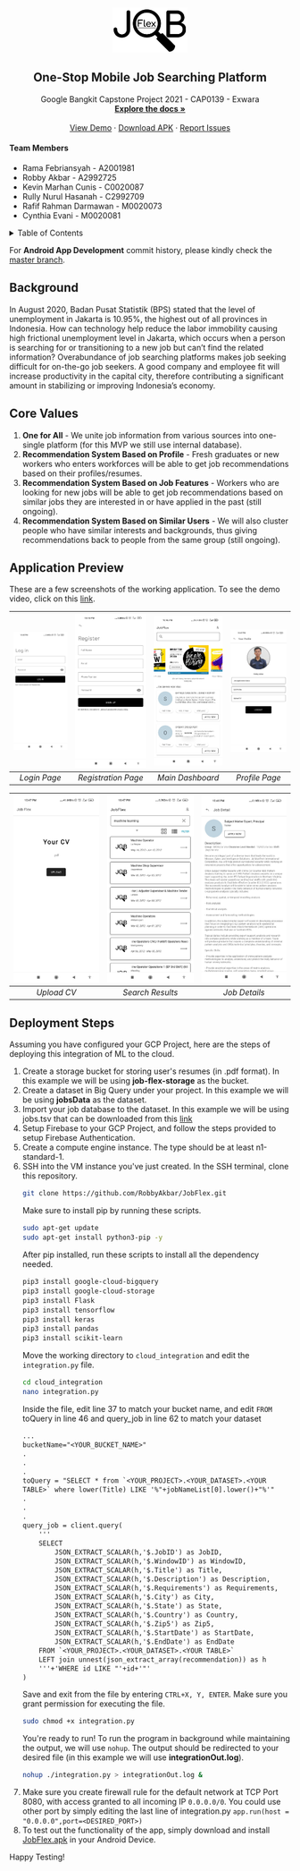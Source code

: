 <!-- PROJECT LOGO -->
<br />
<p align="center">
  <a href="https://github.com/RobbyAkbar/JobFlex">
    <img src="jobflexLogo.png" alt="Logo" height="80">
  </a>

  <h2 align="center">One-Stop Mobile Job Searching Platform</h2>

  <p align="center">
    Google Bangkit Capstone Project 2021 - CAP0139 - Exwara
    <br />
    <a href="https://docs.google.com/presentation/d/1G63phpBTalT-cIOkGxMyQqwxJe1kSm_IUX140RSOWJM/edit?usp=sharing"><strong>Explore the docs »</strong></a>
    <br />
    <br />
    <a href="https://drive.google.com/file/d/1Vt6KB5zseLPs6UoG0SalCYto4tjHQMn7/view?usp=sharing">View Demo</a>
    ·
    <a href="https://drive.google.com/file/d/1LtdbJARqVMaB1o57OzoVXpfb71ANXdD_/view?usp=sharing">Download APK</a>
    ·
    <a href="https://github.com/RobbyAkbar/JobFlex/issues">Report Issues</a>
  </p>
</p>

<!-- TEAM MEMBERS -->
<h4>Team Members</h4>
<ul>
  <li>Rama Febriansyah - A2001981</li>
  <li>Robby Akbar - A2992725</li>
  <li>Kevin Marhan Cunis - C0020087</li>
  <li>Rully Nurul Hasanah - C2992709</li>
  <li>Rafif Rahman Darmawan - M0020073</li>
  <li>Cynthia Evani - M0020081</li>
</ul>

<!-- TABLE OF CONTENTS -->
<details>
  <summary>Table of Contents</summary>
  <ol>
    <li><a href="#background">Background</a></li>
    <li><a href="#core-values">Core Values</a></li>
    <li><a href="#application-preview">Application Preview</a></li>
    <li><a href="#deployment-steps">Deployment Steps</a></li>
  </ol>
</details>

For **Android App Development** commit history, please kindly check the [master branch](https://github.com/RobbyAkbar/JobFlex/tree/master).

## Background
In August 2020, Badan Pusat Statistik (BPS) stated that the level of unemployment in Jakarta is 10.95%, the highest out of all provinces in Indonesia. How can technology help reduce the labor immobility causing high frictional unemployment level in Jakarta, which occurs when a person is searching for or transitioning to a new job but can’t find the related information? Overabundance of job searching platforms makes job seeking difficult for on-the-go job seekers. A good company and employee fit will increase productivity in the capital city, therefore contributing a significant amount in stabilizing or improving Indonesia’s economy.

## Core Values
1.  **One for All** - We unite job information from various sources into one-single platform (for this MVP we still use internal database).
2.  **Recommendation System Based on Profile** - Fresh graduates or new workers who enters workforces will be able to get job recommendations based on their profiles/resumes.
3.  **Recommendation System Based on Job Features** - Workers who are looking for new jobs will be able to get job recommendations based on similar jobs they are interested in or have applied in the past (still ongoing).
4.  **Recommendation System Based on Similar Users** - We will also cluster people who have similar interests and backgrounds, thus giving recommendations back to people from the same group (still ongoing).

## Application Preview
These are a few screenshots of the working application. To see the demo video, click on this [link](https://drive.google.com/file/d/1Vt6KB5zseLPs6UoG0SalCYto4tjHQMn7/view?usp=sharing).

| <img src="resources/login.jpg" alt="login" width="240"> | <img src="resources/registration.jpg" alt="registration" width="240"> | <img src="resources/main.jpg" alt="main" width="240"> | <img src="resources/profile.jpg" alt="profile" width="240"> | 
|:--:|:--:|:--:|:--:|
| *Login Page* | *Registration Page* | *Main Dashboard* | *Profile Page* |

| <img src="resources/upload.jpg" alt="upload" width="240"> | <img src="resources/search.jpg" alt="search" width="240"> | <img src="resources/details.jpg" alt="details" width="240"> |
|:--:|:--:|:--:|
| *Upload CV* | *Search Results* | *Job Details* |

## Deployment Steps
Assuming you have configured your GCP Project, here are the steps of deploying this integration of ML to the cloud.
1.  Create a storage bucket for storing user's resumes (in .pdf format). In this example we will be using **job-flex-storage** as the bucket.
2.  Create a dataset in Big Query under your project. In this example we will be using **jobsData** as the dataset.
3.  Import your job database to the dataset. In this example we will be using jobs.tsv that can be downloaded from this [link](https://www.kaggle.com/c/job-recommendation/data)
4.  Setup Firebase to your GCP Project, and follow the steps provided to setup Firebase Authentication.
5.  Create a compute engine instance. The type should be at least n1-standard-1.
6.  SSH into the VM instance you've just created. In the SSH terminal, clone this repository.
    ```sh
    git clone https://github.com/RobbyAkbar/JobFlex.git
    ```
    Make sure to install pip by running these scripts.
    ```sh
    sudo apt-get update
    sudo apt-get install python3-pip -y
    ```
    After pip installed, run these scripts to install all the dependency needed.
    ```sh
    pip3 install google-cloud-bigquery
    pip3 install google-cloud-storage
    pip3 install Flask
    pip3 install tensorflow
    pip3 install keras
    pip3 install pandas
    pip3 install scikit-learn
    ```
    Move the working directory to `cloud_integration` and edit the `integration.py` file.
    ```sh
    cd cloud_integration
    nano integration.py
    ```
    Inside the file, edit line 37 to match your bucket name, and edit `FROM` toQuery in line 46 and query_job in line 62 to match your dataset
    ```python3
    ...
    bucketName="<YOUR_BUCKET_NAME>"
    .
    .
    .
    toQuery = "SELECT * from `<YOUR_PROJECT>.<YOUR_DATASET>.<YOUR TABLE>` where lower(Title) LIKE '%"+jobNameList[0].lower()+"%'"
    .
    .
    .
    query_job = client.query(
        '''
        SELECT
            JSON_EXTRACT_SCALAR(h,'$.JobID') as JobID,
            JSON_EXTRACT_SCALAR(h,'$.WindowID') as WindowID,
            JSON_EXTRACT_SCALAR(h,'$.Title') as Title,
            JSON_EXTRACT_SCALAR(h,'$.Description') as Description,
            JSON_EXTRACT_SCALAR(h,'$.Requirements') as Requirements,
            JSON_EXTRACT_SCALAR(h,'$.City') as City,
            JSON_EXTRACT_SCALAR(h,'$.State') as State,
            JSON_EXTRACT_SCALAR(h,'$.Country') as Country,
            JSON_EXTRACT_SCALAR(h,'$.Zip5') as Zip5,
            JSON_EXTRACT_SCALAR(h,'$.StartDate') as StartDate,
            JSON_EXTRACT_SCALAR(h,'$.EndDate') as EndDate
        FROM `<YOUR_PROJECT>.<YOUR_DATASET>.<YOUR TABLE>`
        LEFT join unnest(json_extract_array(recommendation)) as h
        '''+'WHERE id LIKE "'+id+'"'
    )
    ```
    Save and exit from the file by entering `CTRL+X, Y, ENTER`. Make sure you grant permission for executing the file.
    ```sh
    sudo chmod +x integration.py
    ```
    You're ready to run! To run the program in background while maintaining the output, we will use `nohup`. The output should be redirected to your desired file (in this example we will use **integrationOut.log**).
    ```sh
    nohup ./integration.py > integrationOut.log &
    ```
4.  Make sure you create firewall rule for the default network at TCP Port 8080, with access granted to all incoming IP `0.0.0.0/0`. You could use other port by simply editing the last line of integration.py `app.run(host = "0.0.0.0",port=<DESIRED_PORT>)`
5.  To test out the functionality of the app, simply download and install [JobFlex.apk](https://drive.google.com/file/d/1LtdbJARqVMaB1o57OzoVXpfb71ANXdD_/view?usp=sharing) in your Android Device.

Happy Testing!


